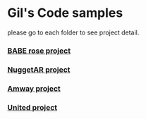 # Gil's Code samples
please go to each folder to see project detail.

### [BABE rose project](BABEROSE/README.md)
### [NuggetAR project](nugget-ar/README.md)
### [Amway project](amway/README.md)
### [United project](united/README.md)
